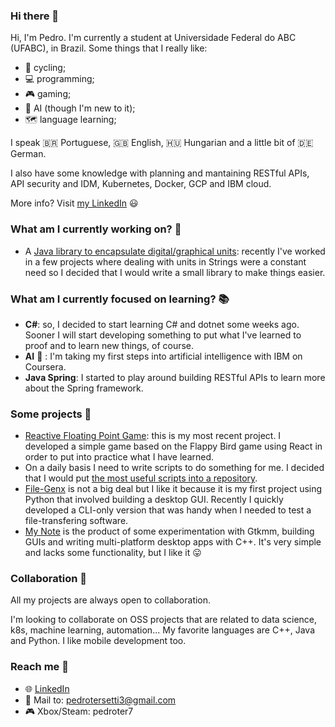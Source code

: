 ### Hi there 👋

Hi, I'm Pedro. I'm currently a student at Universidade Federal do ABC (UFABC), in Brazil. Some things that I really like:

 - 🚴 cycling;
 - 💻 programming;
 - 🎮 gaming;
 - 🤖 AI (though I'm new to it);
 - 🗺️ language learning;

I speak 🇧🇷 Portuguese, 🇬🇧 English, 🇭🇺 Hungarian and a little bit of 🇩🇪 German.

I also have some knowledge with planning and mantaining RESTful APIs, API security and IDM, Kubernetes, Docker, GCP and IBM cloud.

More info? Visit [my LinkedIn](https://www.linkedin.com/in/pedro-freidinger/) 😃

### What am I currently working on? 🧰

 - A [Java library to encapsulate digital/graphical units](https://github.com/pedroter7/digital-units): recently I've worked in a few projects where dealing with units in Strings were a constant need so I decided that I would write a small library to make things easier.

### What am I currently focused on learning? 📚

 - **C#**: so, I decided to start learning C# and dotnet some weeks ago. Sooner I will start developing something to put what I've learned to proof and to learn new things, of course.
 - **AI** 🤖 : I'm taking my first steps into artificial intelligence with IBM on Coursera.
 - **Java Spring**: I started to play around building RESTful APIs to learn more about the Spring framework.

### Some projects 📂

 - [Reactive Floating Point Game](https://github.com/pedroter7/reactive-floating-point-game): this is my most recent project. I developed a simple game based on the Flappy Bird game using React in order to put into practice what I have learned.
 - On a daily basis I need to write scripts to do something for me. I decided that I would put [the most useful scripts into a repository](https://github.com/pedroter7/useful_scripts).
 - [File-Genx](https://github.com/pedroter7/file-genx) is not a big deal but I like it because it is my first project using Python that involved building a desktop GUI. Recently I quickly developed a CLI-only version that was handy when I needed to test a file-transfering software.
 - [My Note](https://github.com/pedroter7/mynote) is the product of some experimentation with Gtkmm, building GUIs and writing multi-platform desktop apps with C++. It's very simple and lacks some functionality, but I like it 😛

### Collaboration 👯

All my projects are always open to collaboration.

I'm looking to collaborate on OSS projects that are related to data science, k8s, machine learning, automation... My favorite languages are C++, Java and Python. I like mobile development too.

### Reach me 🚩

 - :globe_with_meridians: [LinkedIn](https://www.linkedin.com/in/pedro-freidinger/)
 - 📧 Mail to: pedrotersetti3@gmail.com
 - 🎮 Xbox/Steam: pedroter7 

<!--
**pedroter7/pedroter7** is a ✨ _special_ ✨ repository because its `README.md` (this file) appears on your GitHub profile.

Here are some ideas to get you started:

- 🔭 I’m currently working on ...
- 🌱 I’m currently learning ...
- 👯 I’m looking to collaborate on ...
- 🤔 I’m looking for help with ...
- 💬 Ask me about ...
- 📫 How to reach me: ...
- 😄 Pronouns: ...
- ⚡ Fun fact: ...
-->
